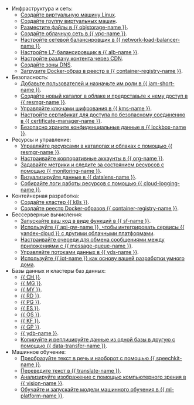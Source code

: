 * Инфраструктура и сеть:
  * [Создайте виртуальную машину Linux](../compute/quickstart/quick-create-linux.md).
  * [Создайте группу виртуальных машин](../compute/quickstart/ig.md).
  * [Разместите файлы в {{ objstorage-name }}](../storage/quickstart.md).
  * [Создайте облачную сеть в {{ vpc-name }}](../vpc/quickstart.md).
  * [Настройте сетевой балансировщик в {{ network-load-balancer-name }}](../network-load-balancer/quickstart.md).
  * [Настройте L7-балансировщик в {{ alb-name }}](../application-load-balancer/quickstart.md).
  * [Настройте раздачу контента через CDN](../cdn/quickstart.md).
  * [Создайте зоны DNS](../dns/quickstart.md).
  * [Загрузите Docker-образ в реестр в {{ container-registry-name }}](../container-registry/quickstart/index.md).
* Безопасность:
  * [Добавьте пользователей и назначьте им роли в {{ iam-short-name }}](../iam/quickstart.md).
  * [Создайте новый каталог в облаке и предоставьте к нему доступ в {{ resmgr-name }}](../resource-manager/quickstart.md).
  * [Управляйте ключами шифрования в {{ kms-name }}](../kms/quickstart/index.md).
  * [Настройте сертификат для доступа по безопасному соединению в {{ certificate-manager-name }}](../certificate-manager/quickstart/index.md).
  * [Безопасно храните конфиденциальные данные в {{ lockbox-name }}](../lockbox/quickstart.md).
* Ресурсы и управление:
  * [Управляйте ресурсами в каталогах и облаках с помощью {{ resmgr-name }}](../resource-manager/quickstart.md).
  * [Настраивайте корпоративные аккаунты в {{ org-name }}](../organization/quick-start.md).
  * [Задавайте метрики и следите за состоянием ресурсов с помощью {{ monitoring-name }}](../monitoring/quickstart.md).
  * [Визуализируйте данные в {{ datalens-name }}](../datalens/quickstart.md).
  * [Собирайте логи работы ресурсов с помощью {{ cloud-logging-name }}](../logging/quickstart.md).
* Контейнерная разработка:
  * [Создайте кластер {{ k8s }}](../managed-kubernetes/quickstart.md).
  * [Создайте реестр Docker-образов {{ container-registry-name }}](../container-registry/quickstart/index.md).
* Бессерверные вычисления:
  * [Запускайте ваш код в виде функций в {{ sf-name }}](../functions/quickstart/index.md).
  * [Используйте {{ api-gw-name }}, чтобы интегрировать сервисы {{ yandex-cloud }} с другими облачными платформами](../api-gateway/quickstart/index.md).
  * [Настраивайте очереди для обмена сообщениями между приложениями с {{ message-queue-name }}](../message-queue/quickstart.md).
  * [Управляйте потоками данных в {{ yds-name }}](../data-streams/quickstart/index.md).
  * [Используйте {{ iot-name }} как основу вашей разработки умного дома](../iot-core/quickstart.md).
* Базы данных и кластеры баз данных:
  * [{{ CH }}](../managed-clickhouse/quickstart.md).
  * [{{ MG }}](../managed-mongodb/quickstart.md).
  * [{{ MY }}](../managed-mysql/quickstart.md).
  * [{{ RD }}](../managed-redis/quickstart.md).
  * [{{ PG }}](../managed-postgresql/quickstart.md).
  * [{{ ES }}](../managed-elasticsearch/quickstart.md).
  * [{{ OS }}](../managed-opensearch/quickstart.md).
  * [{{ KF }}](../managed-kafka/quickstart.md).
  * [{{ GP }}](../managed-greenplum/quickstart.md).
  * [{{ ydb-name }}](../ydb/quickstart.md#create-db).
  * [Копируйте и реплицируйте данные из одной базы в другую с помощью {{ data-transfer-name }}](../data-transfer/quickstart.md).
* Машинное обучение:
  * [Преобразуйте текст в речь и наоборот с помощью {{ speechkit-name }}](../speechkit/quickstart.md).
  * [Переведите текст в {{ translate-name }}](../translate/quickstart.md).
  * [Анализируйте изображение с помощью компьютерного зрения в {{ vision-name }}](../vision/quickstart.md).
  * [Обучайте и запускайте модели машинного обучения в {{ ml-platform-name }}](../datasphere/quickstart.md).

